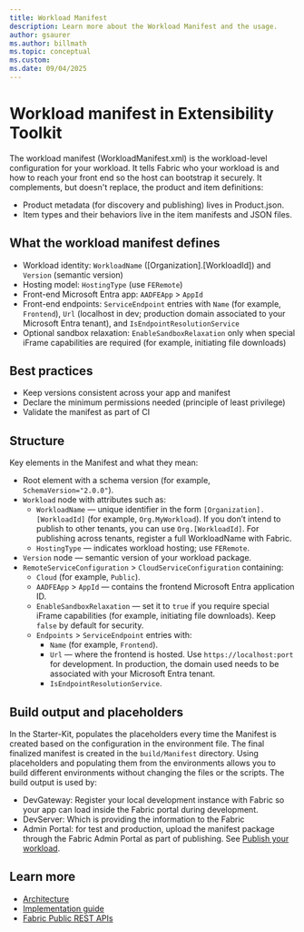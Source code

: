 ```yaml
---
title: Workload Manifest
description: Learn more about the Workload Manifest and the usage.
author: gsaurer
ms.author: billmath
ms.topic: conceptual
ms.custom:
ms.date: 09/04/2025
---
```


# Workload manifest in Extensibility Toolkit

The workload manifest (WorkloadManifest.xml) is the workload-level configuration for your workload. It tells Fabric who your workload is and how to reach your front end so the host can bootstrap it securely. It complements, but doesn't replace, the product and item definitions:

- Product metadata (for discovery and publishing) lives in Product.json.
- Item types and their behaviors live in the item manifests and JSON files.

## What the workload manifest defines

- Workload identity: `WorkloadName` ([Organization].[WorkloadId]) and `Version` (semantic version)
- Hosting model: `HostingType` (use `FERemote`)
- Front-end Microsoft Entra app: `AADFEApp` > `AppId`
- Front-end endpoints: `ServiceEndpoint` entries with `Name` (for example, `Frontend`), `Url` (localhost in dev; production domain associated to your Microsoft Entra tenant), and `IsEndpointResolutionService`
- Optional sandbox relaxation: `EnableSandboxRelaxation` only when special iFrame capabilities are required (for example, initiating file downloads)

## Best practices

- Keep versions consistent across your app and manifest
- Declare the minimum permissions needed (principle of least privilege)
- Validate the manifest as part of CI

## Structure

Key elements in the Manifest and what they mean:

- Root element with a schema version (for example, `SchemaVersion="2.0.0"`).
- `Workload` node with attributes such as:
	- `WorkloadName` — unique identifier in the form `[Organization].[WorkloadId]` (for example, `Org.MyWorkload`). If you don’t intend to publish to other tenants, you can use `Org.[WorkloadId]`. For publishing across tenants, register a full WorkloadName with Fabric.
	- `HostingType` — indicates workload hosting; use `FERemote`.
- `Version` node — semantic version of your workload package.
- `RemoteServiceConfiguration` > `CloudServiceConfiguration` containing:
	- `Cloud` (for example, `Public`).
	- `AADFEApp` > `AppId` — contains the frontend Microsoft Entra application ID.
	- `EnableSandboxRelaxation` — set it to `true` if you require special iFrame capabilities (for example, initiating file downloads). Keep `false` by default for security.
	- `Endpoints` > `ServiceEndpoint` entries with:
		- `Name` (for example, `Frontend`).
		- `Url` — where the frontend is hosted. Use `https://localhost:port` for development. In production, the domain used needs to be associated with your Microsoft Entra tenant.
		- `IsEndpointResolutionService`.

## Build output and placeholders

In the Starter-Kit, populates the placeholders every time the Manifest is created based on the configuration in the environment file. The final finalized manifest is created in the `build/Manifest` directory. Using placeholders and populating them from the environments allows you to build different environments without changing the files or the scripts. The build output is used by:

- DevGateway: Register your local development instance with Fabric so your app can load inside the Fabric portal during development.
- DevServer: Which is providing the information to the Fabric 
- Admin Portal: for test and production, upload the manifest package through the Fabric Admin Portal as part of publishing. See [Publish your workload](publish-workload-flow.md).

## Learn more

- [Architecture](architecture.md)
- [Implementation guide](implementation-guide.md)
- [Fabric Public REST APIs](/rest/api/fabric/articles/)
